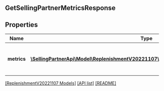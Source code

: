 ## GetSellingPartnerMetricsResponse

## Properties

Name | Type | Description | Notes
------------ | ------------- | ------------- | -------------
**metrics** | [**\SellingPartnerApi\Model\ReplenishmentV20221107\GetSellingPartnerMetricsResponseMetric[]**](GetSellingPartnerMetricsResponseMetric.md) | A list of metrics data for the selling partner. | [optional]

[[ReplenishmentV20221107 Models]](../) [[API list]](../../Api) [[README]](../../../README.md)
